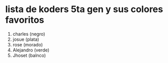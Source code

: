# lista de koders 5ta gen y sus colores favoritos

1. charles (negro)
2. josue (plata)
3. rose (morado)
4. Alejandro (verde)
5. Jhoset (balnco)


